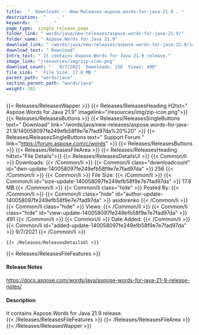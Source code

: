 ```yaml
---
title:  "  Downloads ---New-Releases-aspose.words-for-java-21.9 . " 
description:  "    . " 
keywords:  "    . " 
page_type:  single_release_page
folder_link: " words/java/new-releases/aspose.words-for-java-21.9/"
folder_name: " Aspose.Words for Java 21.9"
download_link: " /words/java/new-releases/aspose.words-for-java-21.9/140058097fe249efb58f9e7e7fad97da"
download_text: " Download"
Intro_text: " It contains Aspose.Words for Java 21.9 release."
image_link: "/resources/img/zip-icon.png"
download_count: "   9/7/2021  Downloads: 256  Views: 490"
file_size: "  File Size: 17.8 MB "
parent_path: "words/java"
section_parent_path: "words/java"
weight: 382
---
```


{{< Releases/ReleasesWapper >}}
  {{< Releases/ReleasesHeading H2txt=" Aspose.Words for Java 21.9" imagelink="/resources/img/zip-icon.png">}}
  {{< Releases/ReleasesButtons >}}
    {{< Releases/ReleasesSingleButtons text=" Download" link="/words/java/new-releases/aspose.words-for-java-21.9/140058097fe249efb58f9e7e7fad97da%20%20" >}}
    {{< Releases/ReleasesSingleButtons text=" Support Forum " link="https://forum.aspose.com/c/words" >}}
  {{< Releases/ReleasesButtons >}}
  {{< Releases/ReleasesFileArea >}}
    {{< Releases/ReleasesHeading h4txt="File Details">}}
    {{< Releases/ReleasesDetailsUl >}}
            {{< Common/li  >}} Downloads: {{< /Common/li >}} 
      {{< Common/li class="downloadcount" id="dwn-update-140058097fe249efb58f9e7e7fad97da" >}} 256 {{< /Common/li >}} 
      {{< Common/li  >}} File Size: {{< /Common/li >}} 
      {{< Common/li id="size-update-140058097fe249efb58f9e7e7fad97da" >}} 17.8 MB {{< /Common/li >}} 
      {{< Common/li  class="hide" >}} Posted By: {{< /Common/li >}} 
      {{< Common/li class="hide" id="author-update-140058097fe249efb58f9e7e7fad97da" >}} asidorenko {{< /Common/li >}} 
      {{< Common/li class="hide"  >}} Views: {{< /Common/li >}} 
      {{< Common/li class="hide" id="view-update-140058097fe249efb58f9e7e7fad97da" >}} 491 {{< /Common/li >}} 
      {{< Common/li  >}} Date Added: {{< /Common/li >}} 
      {{< Common/li id="added-update-140058097fe249efb58f9e7e7fad97da" >}} 9/7/2021 {{< /Common/li >}} 

    {{< /Releases/ReleasesDetailsUl >}}

  {{< Releases/ReleasesFileFeatures >}}
      <h4>Release Notes</h4><div><a href="https://docs.aspose.com/words/java/aspose-words-for-java-21-9-release-notes/">https://docs.aspose.com/words/java/aspose-words-for-java-21-9-release-notes/</a></div><h4>Description</h4><div class="HTMLDescription">It contains Aspose.Words for Java 21.9 release.</div>
  {{< /Releases/ReleasesFileFeatures >}}
 {{< /Releases/ReleasesFileArea >}}
{{< /Releases/ReleasesWapper >}}


